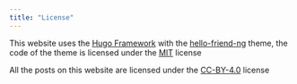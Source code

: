 ```yaml
---
title: "License"
---
```


This website uses the [Hugo Framework](https://gohugo.io) with the [hello-friend-ng](https://github.com/rhazdon/hugo-theme-hello-friend-ng) theme, the code of the theme is licensed under the [MIT](https://raw.githubusercontent.com/rhazdon/hugo-theme-hello-friend-ng/master/LICENSE.md) license

All the posts on this website are licensed under the [CC-BY-4.0](https://creativecommons.org/licenses/by/4.0/) license
